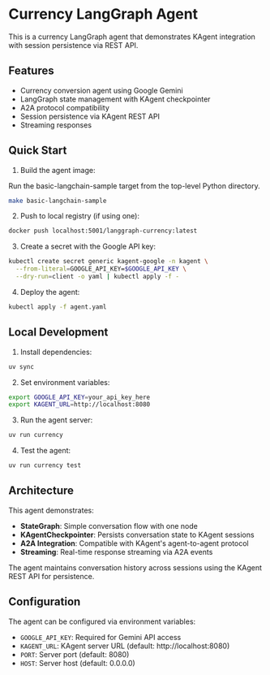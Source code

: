 # Currency LangGraph Agent

This is a currency LangGraph agent that demonstrates KAgent integration with session persistence via REST API.

## Features

- Currency conversion agent using Google Gemini
- LangGraph state management with KAgent checkpointer
- A2A protocol compatibility
- Session persistence via KAgent REST API
- Streaming responses

## Quick Start

1. Build the agent image:

Run the basic-langchain-sample target from the top-level Python directory.

```bash
make basic-langchain-sample
```

2. Push to local registry (if using one):

```bash
docker push localhost:5001/langgraph-currency:latest
```

3. Create a secret with the Google API key:

```bash
kubectl create secret generic kagent-google -n kagent \
  --from-literal=GOOGLE_API_KEY=$GOOGLE_API_KEY \
  --dry-run=client -o yaml | kubectl apply -f -
```

4. Deploy the agent:

```bash
kubectl apply -f agent.yaml
```

## Local Development

1. Install dependencies:

```bash
uv sync
```

2. Set environment variables:

```bash
export GOOGLE_API_KEY=your_api_key_here
export KAGENT_URL=http://localhost:8080
```

3. Run the agent server:

```bash
uv run currency
```

4. Test the agent:

```bash
uv run currency test
```

## Architecture

This agent demonstrates:

- **StateGraph**: Simple conversation flow with one node
- **KAgentCheckpointer**: Persists conversation state to KAgent sessions
- **A2A Integration**: Compatible with KAgent's agent-to-agent protocol
- **Streaming**: Real-time response streaming via A2A events

The agent maintains conversation history across sessions using the KAgent REST API for persistence.

## Configuration

The agent can be configured via environment variables:

- `GOOGLE_API_KEY`: Required for Gemini API access
- `KAGENT_URL`: KAgent server URL (default: http://localhost:8080)
- `PORT`: Server port (default: 8080)
- `HOST`: Server host (default: 0.0.0.0)
